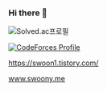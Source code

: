### Hi there 👋

![Solved.ac프로필](http://mazassumnida.wtf/api/pastel/generate_badge?boj=swoon)

[![CodeForces Profile](http://cf.leed.at?id=swoon)](https://codeforces.com/profile/swoon)

https://swoon1.tistory.com/

www.swoony.me
